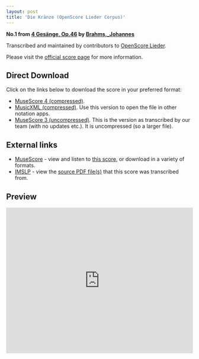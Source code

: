 ```yaml
---
layout: post
title: 'Die Kränze (OpenScore Lieder Corpus)'
---
```


__No.1 from [4 Gesänge, Op.46](https://fourscoreandmore.org/openscore/lieder/Brahms,_Johannes/4_Ges%C3%A4nge,_Op.46/) by [Brahms,_Johannes](https://fourscoreandmore.org/openscore/lieder/Brahms,_Johannes)__

Transcribed and maintained by contributors to [OpenScore Lieder].

Please visit the [official score page] for more information.

[official score page]: https://musescore.com/openscore-lieder-corpus/scores/5084888
[OpenScore Lieder]: https://musescore.com/openscore-lieder-corpus

## Direct Download

Click on the links below to download the score in your preferred format:
- [MuseScore 4 (compressed)](https://fourscoreandmore.org/openscore/lieder/Brahms,_Johannes/4_Ges%C3%A4nge,_Op.46/1_Die_Kr%C3%A4nze.mscz).
- [MusicXML (compressed)](https://fourscoreandmore.org/openscore/lieder/Brahms,_Johannes/4_Ges%C3%A4nge,_Op.46/1_Die_Kr%C3%A4nze.mxl). Use this version to open the file in other notation apps.
- [MuseScore 3 (uncompressed)](https://raw.githubusercontent.com/OpenScore/Lieder/refs/heads/main/scores/Brahms,_Johannes/4_Ges%C3%A4nge,_Op.46/1_Die_Kr%C3%A4nze/lc5084888.mscx). This is the version as transcribed by our team (with no updates etc.). It is uncompressed (so a larger file).

## External links

- [MuseScore] - view and listen to [this score][MuseScore], or download in a variety of formats.
- [IMSLP] - view the [source PDF file(s)][IMSLP] that this score was transcribed from.

[MuseScore]: https://musescore.com/score/5084888
[IMSLP]: https://imslp.org/wiki/Special:ReverseLookup/79670

## Preview

<iframe width="100%" height="394" src="https://musescore.com/openscore-lieder-corpus/scores/5084888/embed" frameborder="0" allowfullscreen allow="autoplay; fullscreen"></iframe>
